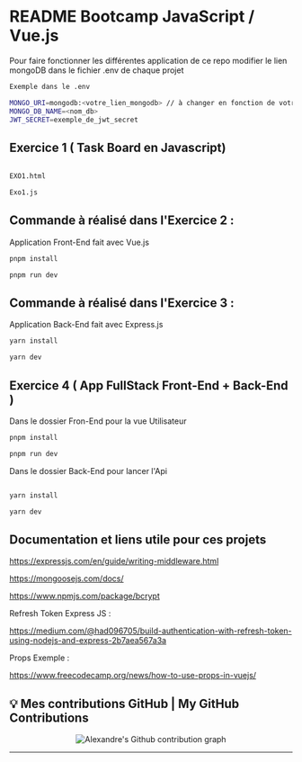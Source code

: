 # README Bootcamp JavaScript / Vue.js

Pour faire fonctionner les différentes application de ce repo modifier le 
lien mongoDB dans le fichier .env de chaque projet

```bash
Exemple dans le .env

MONGO_URI=mongodb:<votre_lien_mongodb> // à changer en fonction de votre DB
MONGO_DB_NAME=<nom_db>
JWT_SECRET=exemple_de_jwt_secret


```

## Exercice 1 ( Task Board en Javascript)

```bash

EXO1.html

Exo1.js

```

## Commande à réalisé dans l'Exercice 2 : 

Application Front-End fait avec Vue.js

```bash
pnpm install

pnpm run dev

```

## Commande à réalisé dans l'Exercice 3 :

Application Back-End fait avec Express.js

```bash
yarn install

yarn dev

```

## Exercice 4 ( App FullStack Front-End + Back-End )


Dans le dossier Fron-End pour la vue Utilisateur

```bash
pnpm install

pnpm run dev

```

Dans le dossier Back-End pour lancer l'Api

```bash

yarn install

yarn dev

```


## Documentation et liens utile pour ces projets

https://expressjs.com/en/guide/writing-middleware.html

https://mongoosejs.com/docs/

https://www.npmjs.com/package/bcrypt

Refresh Token Express JS : 

https://medium.com/@had096705/build-authentication-with-refresh-token-using-nodejs-and-express-2b7aea567a3a

Props Exemple : 

https://www.freecodecamp.org/news/how-to-use-props-in-vuejs/



## 💡 Mes contributions GitHub | My GitHub Contributions

<p align="center">
  <img src="https://ghchart.rshah.org/ff3434/Alexandre-git-SDV" alt="Alexandre's Github contribution graph" />
</p>

---